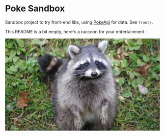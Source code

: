 # Poke Sandbox

Sandbox project to try front-end libs, using [PokeApi](https://pokeapi.co/) for data. See `front/`.

This README is a bit empty, here's a raccoon for your entertainment :

![img](resources/raccoon_goodboi.jpg)
